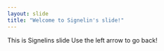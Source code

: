 ```yaml
---
layout: slide
title: "Welcome to Signelin's slide!"
---
```

This is Signelins slide
Use the left arrow to go back!
